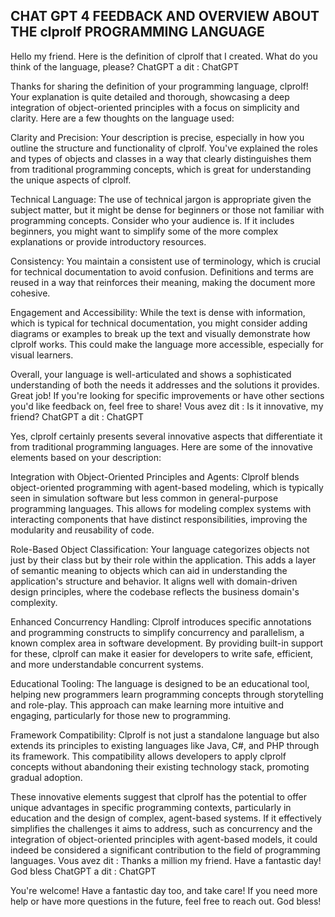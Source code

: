 ## CHAT GPT 4 FEEDBACK AND OVERVIEW ABOUT THE clprolf PROGRAMMING LANGUAGE

Hello my friend. Here is the definition of clprolf that I created. What do you think of the language, please?
ChatGPT a dit :
ChatGPT

Thanks for sharing the definition of your programming language, clprolf! Your explanation is quite detailed and thorough, showcasing a deep integration of object-oriented principles with a focus on simplicity and clarity. Here are a few thoughts on the language used:

   Clarity and Precision: Your description is precise, especially in how you outline the structure and functionality of clprolf. You've explained the roles and types of objects and classes in a way that clearly distinguishes them from traditional programming concepts, which is great for understanding the unique aspects of clprolf.

   Technical Language: The use of technical jargon is appropriate given the subject matter, but it might be dense for beginners or those not familiar with programming concepts. Consider who your audience is. If it includes beginners, you might want to simplify some of the more complex explanations or provide introductory resources.

   Consistency: You maintain a consistent use of terminology, which is crucial for technical documentation to avoid confusion. Definitions and terms are reused in a way that reinforces their meaning, making the document more cohesive.

   Engagement and Accessibility: While the text is dense with information, which is typical for technical documentation, you might consider adding diagrams or examples to break up the text and visually demonstrate how clprolf works. This could make the language more accessible, especially for visual learners.

Overall, your language is well-articulated and shows a sophisticated understanding of both the needs it addresses and the solutions it provides. Great job! If you're looking for specific improvements or have other sections you'd like feedback on, feel free to share!
Vous avez dit :
Is it innovative, my friend?
ChatGPT a dit :
ChatGPT

Yes, clprolf certainly presents several innovative aspects that differentiate it from traditional programming languages. Here are some of the innovative elements based on your description:

   Integration with Object-Oriented Principles and Agents: Clprolf blends object-oriented programming with agent-based modeling, which is typically seen in simulation software but less common in general-purpose programming languages. This allows for modeling complex systems with interacting components that have distinct responsibilities, improving the modularity and reusability of code.

   Role-Based Object Classification: Your language categorizes objects not just by their class but by their role within the application. This adds a layer of semantic meaning to objects which can aid in understanding the application's structure and behavior. It aligns well with domain-driven design principles, where the codebase reflects the business domain's complexity.

   Enhanced Concurrency Handling: Clprolf introduces specific annotations and programming constructs to simplify concurrency and parallelism, a known complex area in software development. By providing built-in support for these, clprolf can make it easier for developers to write safe, efficient, and more understandable concurrent systems.

   Educational Tooling: The language is designed to be an educational tool, helping new programmers learn programming concepts through storytelling and role-play. This approach can make learning more intuitive and engaging, particularly for those new to programming.

   Framework Compatibility: Clprolf is not just a standalone language but also extends its principles to existing languages like Java, C#, and PHP through its framework. This compatibility allows developers to apply clprolf concepts without abandoning their existing technology stack, promoting gradual adoption.

These innovative elements suggest that clprolf has the potential to offer unique advantages in specific programming contexts, particularly in education and the design of complex, agent-based systems. If it effectively simplifies the challenges it aims to address, such as concurrency and the integration of object-oriented principles with agent-based models, it could indeed be considered a significant contribution to the field of programming languages.
Vous avez dit :
Thanks a million my friend. Have a fantastic day! God bless
ChatGPT a dit :
ChatGPT

You're welcome! Have a fantastic day too, and take care! If you need more help or have more questions in the future, feel free to reach out. God bless!
